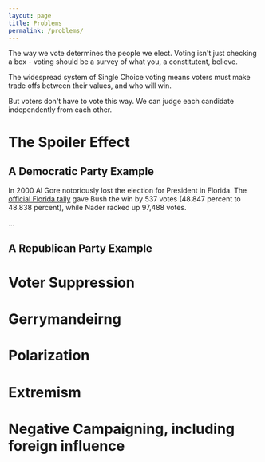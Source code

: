 ```yaml
---
layout: page
title: Problems
permalink: /problems/
---
```


The way we vote determines the people we elect. 
Voting isn't just checking a box - voting should be a survey of what you, a constitutent, believe. 

The widespread system of Single Choice voting means voters must make trade offs between their values, and who will win. 

But voters don't have to vote this way. We can judge each candidate independently from each other. 

# The Spoiler Effect

## A Democratic Party Example

In 2000 Al Gore notoriously lost the election for President in Florida. The [official Florida tally](https://transition.fec.gov/pubrec/fe2000/2000presge.htm#FL) gave Bush the win by 537 votes (48.847 percent to 48.838 percent), while Nader racked up 97,488 votes. 

...

## A Republican Party Example

# Voter Suppression

# Gerrymandeirng

# Polarization

# Extremism

# Negative Campaigning, including foreign influence